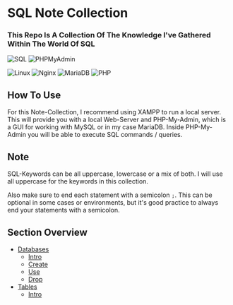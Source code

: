 # SQL Note Collection

### This Repo Is A Collection Of The Knowledge I've Gathered Within The World Of SQL

![SQL](https://img.shields.io/badge/-SQL-802600)
![PHPMyAdmin](https://img.shields.io/badge/-PHPMYADMIN-0045c4)

![Linux](https://img.shields.io/badge/-Linux-ff6200)
![Nginx](https://img.shields.io/badge/-Nginx-008a12)
![MariaDB](https://img.shields.io/badge/-MariaDB-ae00ff)
![PHP](https://img.shields.io/badge/-PHP-035efc)

## How To Use

For this Note-Collection, I recommend using XAMPP to run a local server.
This will provide you with a local Web-Server and PHP-My-Admin, which is a GUI for working with MySQL or in my case MariaDB.
Inside PHP-My-Admin you will be able to execute SQL commands / queries.

## Note

SQL-Keywords can be all uppercase, lowercase or a mix of both. I will use all uppercase for the keywords in this collection.

Also make sure to end each statement with a semicolon `;`. This can be optional in some cases or environments, but it's good practice to always end your statements with a semicolon.

## Section Overview

-   [Databases](SQL/Databases)
    -   [Intro](SQL/Databases/Intro.md)
    -   [Create](SQL/Databases/Create.md)
    -   [Use](SQL/Databases/Use.md)
    -   [Drop](SQL/Databases/Drop.md)
-   [Tables](SQL/Tables)
    -   [Intro](SQL/Tables/Intro.md)
